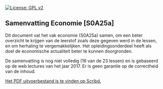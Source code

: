 [![License: GPL v2](https://img.shields.io/badge/License-GPL%20v2-blue.svg)](https://www.gnu.org/licenses/old-licenses/gpl-2.0.en.html)

## Samenvatting Economie [S0A25a]

Dit document vat het vak economie (S0A25a) samen, om een beter overzicht te krijgen van de leerstof zoals deze gegeven werd in de lessen, en om herhaling te vergemakkelijken. Het opleidingsonderdeel heeft als doel de economische actualiteit beter te kunnen doorgronden.

De samenvatting is nog niet volledig (16 van de 23 lessen) en is gebaseerd op de web lectures van het jaar 2017. Er is geen garantie op de correctheid van de inhoud. 

[Het PDF uitvoerbestand is te vinden op Scribd.](https://www.scribd.com/document/367243894/Samenvatting-Economie-S0A25a)
